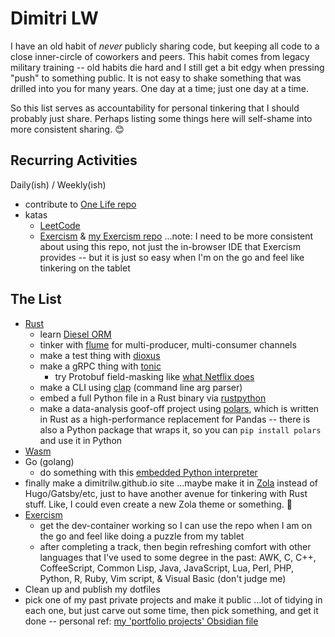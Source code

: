 # Dimitri LW

I have an old habit of _never_ publicly sharing code, but keeping all code to a
close inner-circle of coworkers and peers. This habit comes from legacy
military training -- old habits die hard and I still get a bit edgy
when pressing "push" to something public. It is not easy to shake something
that was drilled into you for many years. One day at a time; just one day at a time.

So this list serves as accountability for personal tinkering that I should
probably just share. Perhaps listing some things here will self-shame into
more consistent sharing. :blush:

## Recurring Activities

Daily(ish) / Weekly(ish)

- contribute to [One Life repo](https://github.com/avacore1337/OneLife)
- katas
  - [LeetCode](https://leetcode.com/problemset/all/?status=NOT_STARTED)
  - [Exercism](https://exercism.org/) &
    [my Exercism repo](https://github.com/dimitrilw/exercism)
    ...note: I need to be more consistent about using this repo, not just
    the in-browser IDE that Exercism provides -- but it is just so easy when I'm
    on the go and feel like tinkering on the tablet

## The List

- [Rust](https://www.rust-lang.org/)
  - learn [Diesel ORM](http://diesel.rs/)
  - tinker with [flume](https://github.com/zesterer/flume) for
    multi-producer, multi-consumer channels
  - make a test thing with [dioxus](https://dioxuslabs.com/)
  - make a gRPC thing with [tonic](https://github.com/hyperium/tonic)
    - try Protobuf field-masking like
      [what Netflix does](https://bit.ly/netflix-protobuf-field-masking)
  - make a CLI using [clap](https://github.com/clap-rs/clap) (command line arg parser)
  - embed a full Python file in a Rust binary via
    [rustpython](https://rustpython.github.io/)
  - make a data-analysis goof-off project using
    [polars](https://github.com/pola-rs/polars), which is written in Rust
    as a high-performance replacement for Pandas -- there is also a Python
    package that wraps it, so you can `pip install polars` and use it in
    Python
- [Wasm](https://webassembly.org/)
- Go (golang)
  - do something with this
    [embedded Python interpreter](https://github.com/kluctl/go-embed-python)
- finally make a dimitrilw.github.io site ...maybe make it in
  [Zola](https://www.getzola.org/) instead of Hugo/Gatsby/etc,
  just to have another avenue for tinkering with Rust stuff.
  Like, I could even create a new Zola theme or something. :thinking:
- [Exercism](https://exercism.org/)
  - get the dev-container working so I can use the repo when I am on the go
    and feel like doing a puzzle from my tablet
  - after completing a track, then begin refreshing comfort with other
    languages that I've used to some degree in the past:
    AWK, C, C++, CoffeeScript, Common Lisp, Java, JavaScript, Lua,
    Perl, PHP, Python, R, Ruby, Vim script, & Visual Basic (don't judge me)
- Clean up and publish my dotfiles
- pick one of my past private projects and make it public
  ...lot of tidying in each one, but just carve out some time,
  then pick something, and get it done --
  personal ref: [my 'portfolio projects' Obsidian file](https://appurl.io/5t8zbjCqdt)
